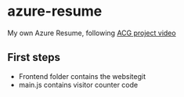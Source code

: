 # azure-resume
My own Azure Resume, following [ACG project video](https://www.youtube.com/watch?v=ieYrBWmkfno)

## First steps

- Frontend folder contains the websitegit 
- main.js contains visitor counter code